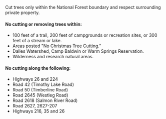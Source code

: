 Cut trees only within the National Forest boundary and respect surrounding private property.

#### No cutting or removing trees within:

*   100 feet of a trail, 200 feet of campgrounds or recreation sites, or 300 feet of a stream or lake.
*   Areas posted "No Christmas Tree Cutting.”
*   Dalles Watershed, Camp Baldwin or Warm Springs Reservation.
*   Wilderness and research natural areas.

#### No cutting along the following:

*   Highways 26 and 224
*   Road 42 (Timothy Lake Road)
*   Road 50 (Timberline Road)
*   Road 2645 (Westleg Road)
*   Road 2618 (Salmon River Road)
*   Road 2627, 2627-207
*   Highways 216, 35 and 26
